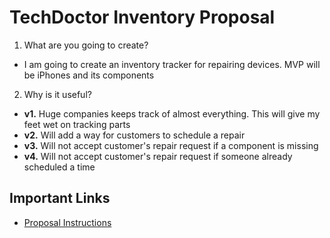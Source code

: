 # TechDoctor Inventory Proposal

1. What are you going to create?
- I am going to create an inventory tracker for repairing devices. MVP will be iPhones and its components

2. Why is it useful?
- __v1.__ Huge companies keeps track of almost everything. This will give my feet wet on tracking parts
- __v2.__ Will add a way for customers to schedule a repair
- __v3.__ Will not accept customer's repair request if a component is missing
- __v4.__ Will not accept customer's repair request if someone already scheduled a time

## Important Links
- [Proposal Instructions](https://make-school-courses.github.io/BEW-1.2-Authentication-and-Associations/#/Projects/proposal)